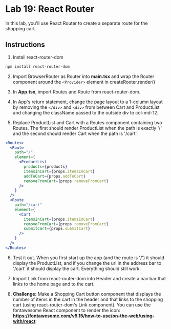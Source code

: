 # Lab 19: React Router

In this lab, you'll use React Router to create a separate route for the shopping cart.

## Instructions

1. Install react-router-dom

```bash
npm install react-router-dom
```

2. Import BrowserRouter as Router into **main.tsx** and wrap the Router component around the `<Provider>` element in createRooter.render()

3. In **App.tsx**, import Routes and Route from react-router-dom.

4. In App's return statement, change the page layout to a 1-column layout by removing the `</div>` and `<div>` from between Cart and ProductList and changing the className passed to the outside div to col-md-12.

5. Replace ProductList and Cart with a Routes component containing two Routes. The first should render ProductList when the path is exactly '/' and the second should render Cart when the path is '/cart'.

```jsx
<Routes>
  <Route
    path="/"
    element={
      <ProductList
        products={products}
        itemsInCart={props.itemsInCart}
        addToCart={props.addToCart}
        removeFromCart={props.removeFromCart}
      />
    }
  />
  <Route
    path="/cart"
    element={
      <Cart
        itemsInCart={props.itemsInCart}
        removeFromCart={props.removeFromCart}
        submitCart={props.submitCart}
      />
    }
  />
</Routes>
```

6. Test it out. When you first start up the app (and the route is '/') it should display the ProductList, and if you change the url in the address bar to '/cart' it should display the cart. Everything should still work.

7. Import Link from react-router-dom into Header and create a nav bar that links to the home page and to the cart.

8. **Challenge:** Make a Shopping Cart button component that displays the number of items in the cart in the header and that links to the shopping cart (using react-router-dom's Link component). You can use the fontawesome React component to render the icon: **https://fontawesome.com/v5.15/how-to-use/on-the-web/using-with/react**